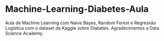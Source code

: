 # Machine-Learning-Diabetes-Aula
 Aula de Machine Learning com Naive Bayes, Random Forest e Regressão Logística com o dataset da Kaggle sobre Diabetes. Agradecimentos a Data Science Academy.
